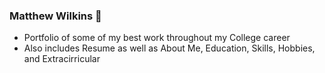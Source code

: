 ### Matthew Wilkins 👋
* Portfolio of some of my best work throughout my College career
* Also includes Resume as well as About Me, Education, Skills, Hobbies, and Extracirricular  
